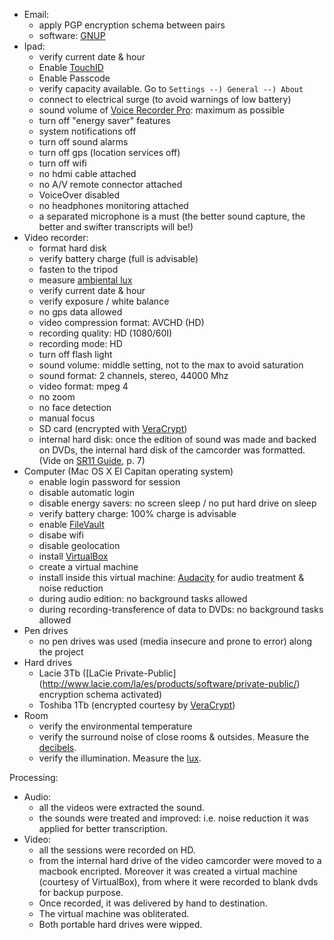 + Email:
    * apply PGP encryption schema between pairs
	* software: [GNUP](https://www.gnupg.org/software/index.html)
+ Ipad:
    * verify current date & hour
	* Enable [TouchID](https://support.apple.com/en-us/HT204587)
	* Enable Passcode
	* verify capacity available. Go to `Settings --) General --) About`
	* connect to electrical surge (to avoid warnings of low battery)
	* sound volume of [Voice Recorder Pro](https://itunes.apple.com/ar/app/voice-record-pro/id546983235?mt=8): maximum as possible
	* turn off "energy saver" features
	* system notifications off
	* turn off sound alarms
	* turn off gps (location services off)
	* turn off wifi
	* no hdmi cable attached
	* no A/V remote connector attached
	* VoiceOver disabled
	* no headphones monitoring attached
	* a separated microphone is a must (the better sound capture, the better and swifter transcripts will be!)
+ Video recorder:
    * format hard disk
	* verify battery charge (full is advisable)
    * fasten to the tripod
	* measure [ambiental lux](https://itunes.apple.com/es/app/light-meter-lux-measurement-tool/id642285909?mt=8)
    * verify current date & hour
	* verify exposure / white balance
	* no gps data allowed
	* video compression format: AVCHD (HD)
	* recording quality: HD (1080/60I)
	* recording mode: HD
	* turn off flash light
    * sound volume: middle setting, not to the max to avoid saturation
	* sound format: 2 channels, stereo, 44000 Mhz
	* video format: mpeg 4
	* no zoom
	* no face detection
	* manual focus
	* SD card (encrypted with [VeraCrypt](https://veracrypt.codeplex.com/))
    * internal hard disk: once the edition of sound was made and backed on DVDs, the internal hard disk of the camcorder was formatted. (Vide on [SR11 Guide](https://bitbucket.org/imhicihu/focus-group-2016/downloads/sr11guide.pdf), p. 7)
+ Computer (Mac OS X El Capitan operating system)
    * enable login password for session
	* disable automatic login
	* disable energy savers: no screen sleep / no put hard drive on sleep
	* verify battery charge: 100% charge is advisable
	* enable [FileVault](https://support.apple.com/en-us/HT204837)
	* disabe wifi
	* disable geolocation
	* install [VirtualBox](https://www.virtualbox.org/wiki/VirtualBox)
	* create a virtual machine
	* install inside this virtual machine: [Audacity](http://www.audacityteam.org/) for audio treatment & noise reduction
	* during audio edition: no background tasks allowed
	* during recording-transference of data to DVDs: no background tasks allowed
+ Pen drives
    * no pen drives was used (media insecure and prone to error) along the project
+ Hard drives
    * Lacie 3Tb ([LaCie Private-Public] (http://www.lacie.com/la/es/products/software/private-public/) encryption schema activated)
	* Toshiba 1Tb (encrypted courtesy by [VeraCrypt](https://veracrypt.codeplex.com/))
+ Room 
    * verify the environmental temperature
	* verify the surround noise of close rooms & outsides. Measure the [decibels](https://bitbucket.org/imhicihu/focus-group-2016/issues/12/workflow-software-involved).
	* verify the illumination. Measure the [lux](https://bitbucket.org/imhicihu/focus-group-2016/issues/12/workflow-software-involved).
	
Processing:
+ Audio:
    * all the videos were extracted the sound. 
	* the sounds were treated and improved: i.e. noise reduction it was applied for better transcription.
+ Video:
    * all the sessions were recorded on HD.
	* from the internal hard drive of the video camcorder were moved to a macbook encripted. Moreover it was created a virtual machine (courtesy of VirtualBox), from where it were recorded to blank dvds for backup purpose.
	* Once recorded, it was delivered by hand to destination. 
	* The virtual machine was obliterated. 
	* Both portable hard drives were wipped.
	